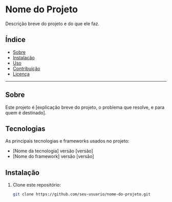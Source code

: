 # Nome do Projeto

Descrição breve do projeto e do que ele faz.

## Índice
- [Sobre](#sobre)
- [Instalação](#instalação)
- [Uso](#uso)
- [Contribuição](#contribuição)
- [Licença](#licença)
  
---

## Sobre

Este projeto é [explicação breve do projeto, o problema que resolve, e para quem é destinado].

## Tecnologias

As principais tecnologias e frameworks usados no projeto:
- [Nome da tecnologia] versão [versão]
- [Nome do framework] versão [versão]

## Instalação

1. Clone este repositório:
   ```bash
   git clone https://github.com/seu-usuario/nome-do-projeto.git
